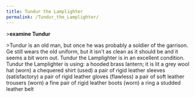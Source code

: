 ```yaml
---
title: Tundur the Lamplighter
permalink: /Tundur_the_Lamplighter/
---
```


\>**examine Tundur**

\>Tundur is an old man, but once he was probably a soldier of the
garrison. Ge still wears the old uniform, but it isn't as clean as it
should be and it seems a bit worn out.
Tundur the Lamplighter is in an excellent condition.
Tundur the Lamplighter is using:
<held> a hooded brass lantern; it is lit
<worn on head> a grey wool hat (worn)
<worn on body> a chequered shirt (used)
<worn on arms> a pair of rigid leather sleeves (satisfactory)
<worn on hands> a pair of rigid leather gloves (flawless)
<work on legs> a pair of soft leather trousers (worn)
<worn on feet> a fine pair of rigid leather boots (worn)
<worn on finger> a ring
<work as belt> a studded leather belt